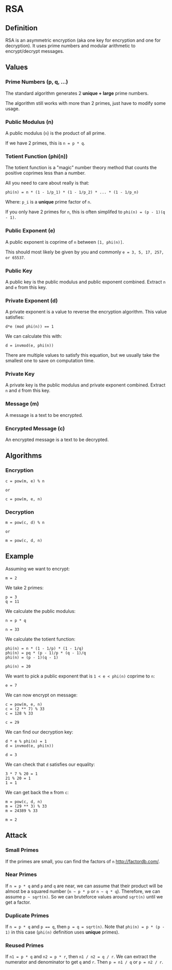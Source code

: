 # RSA

## Definition

RSA is an asymmetric encryption (aka one key for encryption and one for decryption). It uses prime numbers and modular arithmetic to encrypt/decrypt messages.

## Values

### Prime Numbers (p, q, ...)

The standard algorithm generates 2 **unique + large** prime numbers.

The algorithm still works with more than 2 primes, just have to modify some usage.

### Public Modulus (n)

A public modulus (`n`) is the product of all prime.

If we have 2 primes, this is `n = p * q`.

### Totient Function (phi(n))

The totient function is a "magic" number theory method that counts the positive coprimes less than a number.

All you need to care about really is that: 

```
phi(n) = n * (1 - 1/p_1) * (1 - 1/p_2) * ... * (1 - 1/p_n)
```

Where: `p_i` is a **unique** prime factor of `n`.

If you only have 2 primes for `n`, this is often simplifed to `phi(n) = (p - 1)(q - 1)`.

### Public Exponent (e)

A public exponent is coprime of `n` between `[1, phi(n)]`.

This should most likely be given by you and commonly `e = 3, 5, 17, 257, or 65537`.

### Public Key

A public key is the public modulus and public exponent combined. Extract `n` and `e` from this key.

### Private Exponent (d)

A private exponent is a value to reverse the encryption algorithm. This value satisfies:

```
d*e (mod phi(n)) == 1
```

We can calculate this with:

```
d = invmod(e, phi(n))
```

There are multiple values to satisfy this equation, but we usually take the smallest one to save on computation time.

### Private Key

A private key is the public modulus and private exponent combined. Extract `n` and `d` from this key.

### Message (m)

A message is a text to be encrypted.

### Encrypted Message (c)

An encrypted message is a text to be decrypted.

## Algorithms

### Encryption

```
c = pow(m, e) % n

or

c = pow(m, e, n)
```

### Decryption

```
m = pow(c, d) % n

or 

m = pow(c, d, n)
```

## Example

Assuming we want to encrypt:

```
m = 2
```

We take 2 primes:

```
p = 3
q = 11
```

We calculate the public modulus:

```
n = p * q 

n = 33
```

We calculate the totient function:

```
phi(n) = n * (1 - 1/p) * (1 - 1/q)
phi(n) = pq * (p - 1)/p * (q - 1)/q
phi(n) = (p - 1)(q - 1)

phi(n) = 20
```

We want to pick a public exponent that is `1 < e < phi(n)` coprime to `n`:

```
e = 7
```

We can now encrypt on message:

```
c = pow(m, e, n)
c = (2 ** 7) % 33
c = 128 % 33

c = 29
```

We can find our decryption key:

```
d * e % phi(n) = 1
d = invmod(e, phi(n))

d = 3
```

We can check that `d` satisfies our equality:

```
3 * 7 % 20 = 1
21 % 20 = 1
1 = 1 
```

We can get back the `m` from `c`:

```
m = pow(c, d, n)
m = (29 ** 3) % 33
m = 24389 % 33

m = 2
```

## Attack

### Small Primes

If the primes are small, you can find the factors of `n` http://factordb.com/.

### Near Primes

If `n = p * q` and `p` and `q` are near, we can assume that their product will be almost be a squared number (`n ~ p * p` or `n ~ q * q`). Therefore, we can assume `p ~ sqrt(n)`. So we can bruteforce values around `sqrt(n)` until we get a factor.

### Duplicate Primes

If `n = p * q` and `p == q`, then `p = q = sqrt(n)`. Note that `phi(n) = p * (p - 1)` in this case (`phi(n)` definition uses **unique** primes).

### Reused Primes

If `n1 = p * q` and `n2 = p * r`, then `n1 / n2 = q / r`. We can extract the numerator and denominator to get `q` and `r`. Then `p = n1 / q` or `p = n2 / r`.
